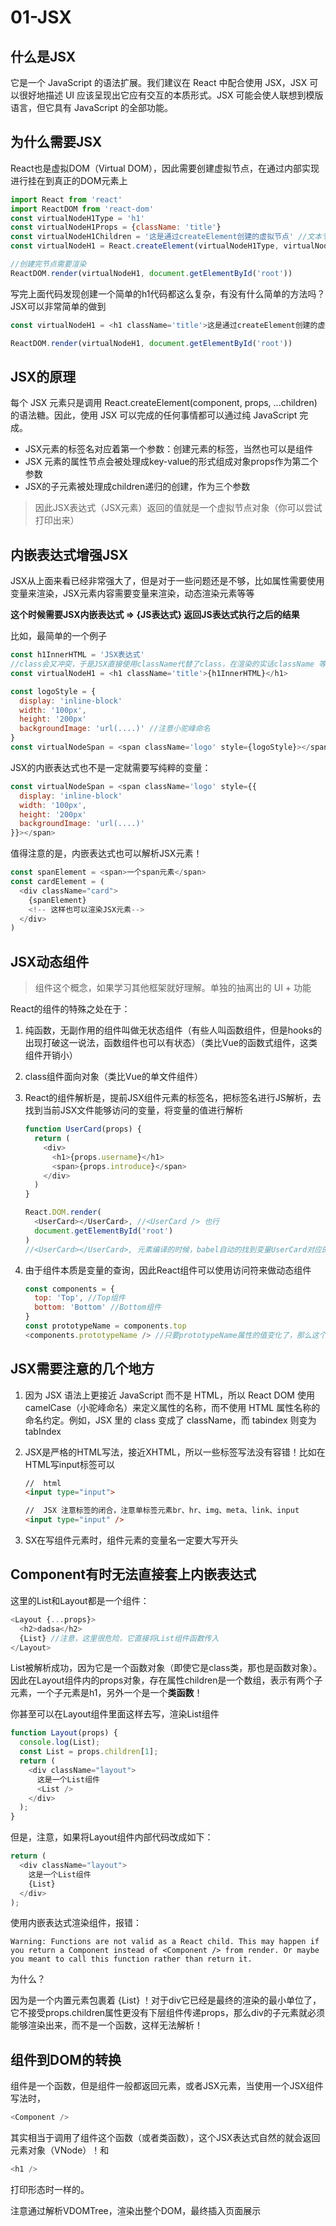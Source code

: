 # 01-JSX

## 什么是JSX
它是一个 JavaScript 的语法扩展。我们建议在 React 中配合使用 JSX，JSX 可以很好地描述 UI 应该呈现出它应有交互的本质形式。JSX 可能会使人联想到模版语言，但它具有 JavaScript 的全部功能。

## 为什么需要JSX
React也是虚拟DOM（Virtual DOM），因此需要创建虚拟节点，在通过内部实现进行挂在到真正的DOM元素上
```javascript
import React from 'react'
import ReactDOM from 'react-dom'
const virtualNodeH1Type = 'h1'
const virtualNodeH1Props = {className: 'title'}
const virtualNodeH1Children = '这是通过createElement创建的虚拟节点' //文本节点
const virtualNodeH1 = React.createElement(virtualNodeH1Type, virtualNodeH1Props, virtualNodeH1Children)

//创建完节点需要渲染
ReactDOM.render(virtualNodeH1, document.getElementById('root'))
```

写完上面代码发现创建一个简单的h1代码都这么复杂，有没有什么简单的方法吗？    
JSX可以非常简单的做到
```javascript
const virtualNodeH1 = <h1 className='title'>这是通过createElement创建的虚拟节点</h1>

ReactDOM.render(virtualNodeH1, document.getElementById('root'))
```

## JSX的原理
每个 JSX 元素只是调用 React.createElement(component, props, ...children) 的语法糖。因此，使用 JSX 可以完成的任何事情都可以通过纯 JavaScript 完成。

- JSX元素的标签名对应着第一个参数：创建元素的标签，当然也可以是组件
- JSX 元素的属性节点会被处理成key-value的形式组成对象props作为第二个参数
- JSX的子元素被处理成children递归的创建，作为三个参数

> 因此JSX表达式（JSX元素）返回的值就是一个虚拟节点对象（你可以尝试打印出来）

## 内嵌表达式增强JSX
JSX从上面来看已经非常强大了，但是对于一些问题还是不够，比如属性需要使用变量来渲染，JSX元素内容需要变量来渲染，动态渲染元素等等      

**这个时候需要JSX内嵌表达式 => {JS表达式} 返回JS表达式执行之后的结果**

比如，最简单的一个例子
```javascript
const h1InnerHTML = 'JSX表达式'
//class会又冲突，于是JSX直接使用className代替了class，在渲染的实话className 等效于 class字段
const virtualNodeH1 = <h1 className='title'>{h1InnerHTML}</h1>

const logoStyle = {
  display: 'inline-block'
  width: '100px',
  height: '200px'
  backgroundImage: 'url(....)' //注意小驼峰命名
}
const virtualNodeSpan = <span className='logo' style={logoStyle}></span>
```

JSX的内嵌表达式也不是一定就需要写纯粹的变量：
```javascript
const virtualNodeSpan = <span className='logo' style={{
  display: 'inline-block'
  width: '100px',
  height: '200px'
  backgroundImage: 'url(....)'
}}></span>
```

值得注意的是，内嵌表达式也可以解析JSX元素！

```javascript
const spanElement = <span>一个span元素</span>
const cardElement = (
  <div className="card">
    {spanElement} 
    <!-- 这样也可以渲染JSX元素-->
  </div>
)
```


## JSX动态组件
> 组件这个概念，如果学习其他框架就好理解。单独的抽离出的 UI + 功能

React的组件的特殊之处在于：
1. 纯函数，无副作用的组件叫做无状态组件（有些人叫函数组件，但是hooks的出现打破这一说法，函数组件也可以有状态）（类比Vue的函数式组件，这类组件开销小）

2. class组件面向对象（类比Vue的单文件组件）

3. React的组件解析是，提前JSX组件元素的标签名，把标签名进行JS解析，去找到当前JSX文件能够访问的变量，将变量的值进行解析
    ```javascript
    function UserCard(props) {
      return (
        <div>
          <h1>{props.username}</h1>
          <span>{props.introduce}</span>
        </div>
      )
    }

    React.DOM.render(
      <UserCard></UserCard>, //<UserCard /> 也行
      document.getElementById('root')
    )
    //<UserCard></UserCard>, 元素编译的时候，babel自动的找到变量UserCard对应的值（函数对象），解析为虚拟节点对象，这是为什么不需要声明或者做额外的工作就能直接的作为组件使用
    ```
4. 由于组件本质是变量的查询，因此React组件可以使用访问符来做动态组件

    ```javascript
    const components = {
      top: 'Top', //Top组件
      bottom: 'Bottom' //Bottom组件
    }
    const prototypeName = components.top
    <components.prototypeName /> //只要prototypeName属性的值变化了，那么这个组件就变了
    ```

## JSX需要注意的几个地方

1. 因为 JSX 语法上更接近 JavaScript 而不是 HTML，所以 React DOM 使用 camelCase（小驼峰命名）来定义属性的名称，而不使用 HTML 属性名称的命名约定。例如，JSX 里的 class 变成了 className，而 tabindex 则变为 tabIndex

2. JSX是严格的HTML写法，接近XHTML，所以一些标签写法没有容错！比如在HTML写input标签可以
    ```html
    //  html
    <input type="input">

    //  JSX 注意标签的闭合，注意单标签元素br、hr、img、meta、link、input
    <input type="input" /> 
    ```

3. SX在写组件元素时，组件元素的变量名一定要大写开头

## Component有时无法直接套上内嵌表达式
这里的List和Layout都是一个组件：
```javascript
<Layout {...props}>
  <h2>dadsa</h2>
  {List} //注意，这里很危险，它直接将List组件函数传入
</Layout>
```
List被解析成功，因为它是一个函数对象（即使它是class类，那也是函数对象）。因此在Layout组件内的props对象，存在属性children是一个数组，表示有两个子元素，一个子元素是h1，另外一个是一个**类函数**！

你甚至可以在Layout组件里面这样去写，渲染List组件
```javascript
function Layout(props) {
  console.log(List);
  const List = props.children[1];
  return (
    <div className="layout">
      这是一个List组件
      <List />
    </div>
  );
}
```

但是，注意，如果将Layout组件内部代码改成如下：
```javascript
return (
  <div className="layout">
    这是一个List组件
    {List}
  </div>
);
```
使用内嵌表达式渲染组件，报错：
```bush
Warning: Functions are not valid as a React child. This may happen if you return a Component instead of <Component /> from render. Or maybe you meant to call this function rather than return it.
```
为什么？


因为是一个内置元素包裹着 {List} ！对于div它已经是最终的渲染的最小单位了，它不接受props.children属性更没有下层组件传递props，那么div的子元素就必须能够渲染出来，而不是一个函数，这样无法解析！

## 组件到DOM的转换
组件是一个函数，但是组件一般都返回元素，或者JSX元素，当使用一个JSX组件写法时，
```javascript
<Component />
```
其实相当于调用了组件这个函数（或者类函数），这个JSX表达式自然的就会返回元素对象（VNode）！和
```javascript
<h1 />
```
打印形态时一样的。

注意通过解析VDOMTree，渲染出整个DOM，最终插入页面展示